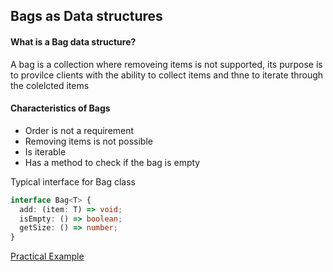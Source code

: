 ## Bags as Data structures


#### What is a Bag data structure? 
A bag is a collection where removeing items is not supported, its purpose is to provilce clients with the ability to collect items and thne to iterate through the colelcted items

#### Characteristics of Bags 
* Order is not a requirement
* Removing items is not possible
* Is iterable
* Has a method to check if the bag is empty

Typical interface for Bag class
```typescript
interface Bag<T> {
  add: (item: T) => void;
  isEmpty: () => boolean;
  getSize: () => number;
}
```

<a href="../exercises/Data Structures/Bag.ts">Practical Example</a>